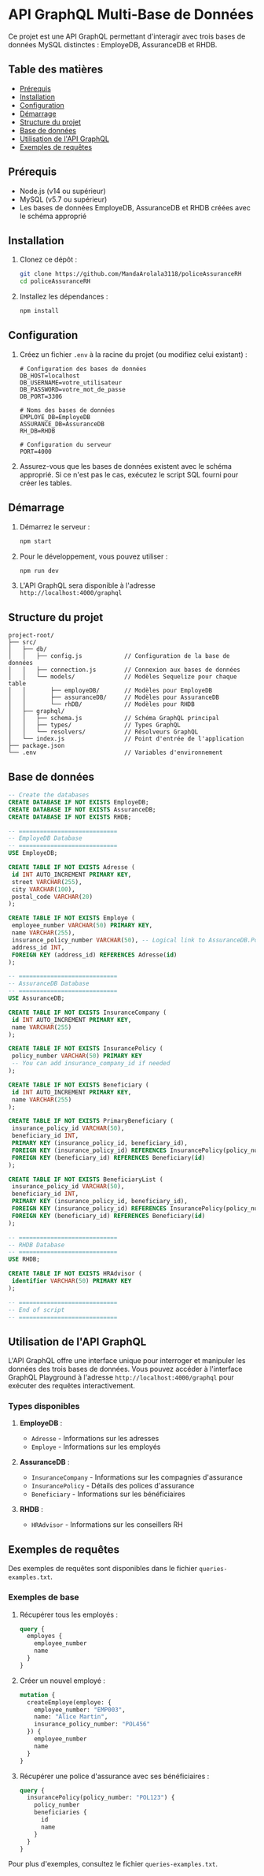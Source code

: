 # API GraphQL Multi-Base de Données

Ce projet est une API GraphQL permettant d'interagir avec trois bases de données MySQL distinctes : EmployeDB, AssuranceDB et RHDB.

## Table des matières

- [Prérequis](#prérequis)
- [Installation](#installation)
- [Configuration](#configuration)
- [Démarrage](#démarrage)
- [Structure du projet](#structure-du-projet)
- [Base de données](#base-de-données)
- [Utilisation de l'API GraphQL](#utilisation-de-lapi-graphql)
- [Exemples de requêtes](#exemples-de-requêtes)

## Prérequis

- Node.js (v14 ou supérieur)
- MySQL (v5.7 ou supérieur)
- Les bases de données EmployeDB, AssuranceDB et RHDB créées avec le schéma approprié

## Installation

1. Clonez ce dépôt :
   ```bash
   git clone https://github.com/MandaArolala3118/policeAssuranceRH
   cd policeAssuranceRH
   ```

2. Installez les dépendances :
   ```bash
   npm install
   ```

## Configuration

1. Créez un fichier `.env` à la racine du projet (ou modifiez celui existant) :
   ```
   # Configuration des bases de données
   DB_HOST=localhost
   DB_USERNAME=votre_utilisateur
   DB_PASSWORD=votre_mot_de_passe
   DB_PORT=3306

   # Noms des bases de données
   EMPLOYE_DB=EmployeDB
   ASSURANCE_DB=AssuranceDB
   RH_DB=RHDB

   # Configuration du serveur
   PORT=4000
   ```

2. Assurez-vous que les bases de données existent avec le schéma approprié. Si ce n'est pas le cas, exécutez le script SQL fourni pour créer les tables.

## Démarrage

1. Démarrez le serveur :
   ```bash
   npm start
   ```

2. Pour le développement, vous pouvez utiliser :
   ```bash
   npm run dev
   ```

3. L'API GraphQL sera disponible à l'adresse `http://localhost:4000/graphql`

## Structure du projet

```
project-root/
├── src/
│   ├── db/
│   │   ├── config.js            // Configuration de la base de données
│   │   ├── connection.js        // Connexion aux bases de données
│   │   └── models/              // Modèles Sequelize pour chaque table
│   │       ├── employeDB/       // Modèles pour EmployeDB
│   │       ├── assuranceDB/     // Modèles pour AssuranceDB
│   │       └── rhDB/            // Modèles pour RHDB
│   ├── graphql/
│   │   ├── schema.js            // Schéma GraphQL principal
│   │   ├── types/               // Types GraphQL
│   │   └── resolvers/           // Résolveurs GraphQL
│   └── index.js                 // Point d'entrée de l'application
├── package.json
└── .env                         // Variables d'environnement
```

## Base de données

   ```sql
   -- Create the databases
CREATE DATABASE IF NOT EXISTS EmployeDB;
CREATE DATABASE IF NOT EXISTS AssuranceDB;
CREATE DATABASE IF NOT EXISTS RHDB;

-- ============================
-- EmployeDB Database
-- ============================
USE EmployeDB;

CREATE TABLE IF NOT EXISTS Adresse (
    id INT AUTO_INCREMENT PRIMARY KEY,
    street VARCHAR(255),
    city VARCHAR(100),
    postal_code VARCHAR(20)
);

CREATE TABLE IF NOT EXISTS Employe (
    employee_number VARCHAR(50) PRIMARY KEY,
    name VARCHAR(255),
    insurance_policy_number VARCHAR(50), -- Logical link to AssuranceDB.PoliceAssurance
    address_id INT,
    FOREIGN KEY (address_id) REFERENCES Adresse(id)
);

-- ============================
-- AssuranceDB Database
-- ============================
USE AssuranceDB;

CREATE TABLE IF NOT EXISTS InsuranceCompany (
    id INT AUTO_INCREMENT PRIMARY KEY,
    name VARCHAR(255)
);

CREATE TABLE IF NOT EXISTS InsurancePolicy (
    policy_number VARCHAR(50) PRIMARY KEY
    -- You can add insurance_company_id if needed
);

CREATE TABLE IF NOT EXISTS Beneficiary (
    id INT AUTO_INCREMENT PRIMARY KEY,
    name VARCHAR(255)
);

CREATE TABLE IF NOT EXISTS PrimaryBeneficiary (
    insurance_policy_id VARCHAR(50),
    beneficiary_id INT,
    PRIMARY KEY (insurance_policy_id, beneficiary_id),
    FOREIGN KEY (insurance_policy_id) REFERENCES InsurancePolicy(policy_number),
    FOREIGN KEY (beneficiary_id) REFERENCES Beneficiary(id)
);

CREATE TABLE IF NOT EXISTS BeneficiaryList (
    insurance_policy_id VARCHAR(50),
    beneficiary_id INT,
    PRIMARY KEY (insurance_policy_id, beneficiary_id),
    FOREIGN KEY (insurance_policy_id) REFERENCES InsurancePolicy(policy_number),
    FOREIGN KEY (beneficiary_id) REFERENCES Beneficiary(id)
);

-- ============================
-- RHDB Database
-- ============================
USE RHDB;

CREATE TABLE IF NOT EXISTS HRAdvisor (
    identifier VARCHAR(50) PRIMARY KEY
);

-- ============================
-- End of script
-- ============================
```

## Utilisation de l'API GraphQL

L'API GraphQL offre une interface unique pour interroger et manipuler les données des trois bases de données. Vous pouvez accéder à l'interface GraphQL Playground à l'adresse `http://localhost:4000/graphql` pour exécuter des requêtes interactivement.

### Types disponibles

1. **EmployeDB** :
   - `Adresse` - Informations sur les adresses
   - `Employe` - Informations sur les employés

2. **AssuranceDB** :
   - `InsuranceCompany` - Informations sur les compagnies d'assurance
   - `InsurancePolicy` - Détails des polices d'assurance
   - `Beneficiary` - Informations sur les bénéficiaires

3. **RHDB** :
   - `HRAdvisor` - Informations sur les conseillers RH

## Exemples de requêtes

Des exemples de requêtes sont disponibles dans le fichier `queries-examples.txt`.

### Exemples de base

1. Récupérer tous les employés :
   ```graphql
   query {
     employes {
       employee_number
       name
     }
   }
   ```

2. Créer un nouvel employé :
   ```graphql
   mutation {
     createEmploye(employe: {
       employee_number: "EMP003",
       name: "Alice Martin",
       insurance_policy_number: "POL456"
     }) {
       employee_number
       name
     }
   }
   ```

3. Récupérer une police d'assurance avec ses bénéficiaires :
   ```graphql
   query {
     insurancePolicy(policy_number: "POL123") {
       policy_number
       beneficiaries {
         id
         name
       }
     }
   }
   ```

Pour plus d'exemples, consultez le fichier `queries-examples.txt`.

